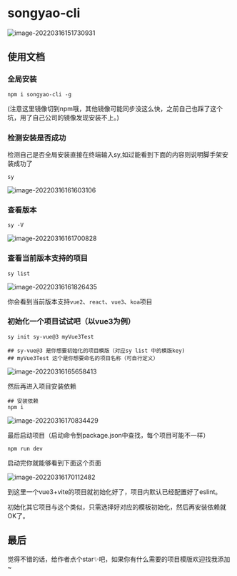 # songyao-cli

![image-20220316151730931](https://mmbiz.qpic.cn/mmbiz_png/aw5KtMic7pia5W36gzhX7wicOUZHa6mXKe2b71L5t7aiaiaoxZxEhzY6EDkRuauc822EyLUUmJKuGxTaYziaianTFvQCQ/640?wx_fmt=png&wxfrom=5&wx_lazy=1&wx_co=1)

## 使用文档

### 全局安装

```shell
npm i songyao-cli -g
```

(注意这里镜像切到npm哦，其他镜像可能同步没这么快，之前自己也踩了这个坑，用了自己公司的镜像发现安装不上。)

### 检测安装是否成功

检测自己是否全局安装直接在终端输入sy,如过能看到下面的内容则说明脚手架安装成功了

```shell
sy
```

![image-20220316161603106](https://mmbiz.qpic.cn/mmbiz_png/aw5KtMic7pia5W36gzhX7wicOUZHa6mXKe27EfFX94YicRr7jJvibT3QlNKHT6WUzWLSSicTwO4lIL79N8FFlxiabDibwQ/640?wx_fmt=png&wxfrom=5&wx_lazy=1&wx_co=1)

### 查看版本

```shell
sy -V
```

![image-20220316161700828](https://mmbiz.qpic.cn/mmbiz_png/aw5KtMic7pia5W36gzhX7wicOUZHa6mXKe2icVOUYMa34NKdiah9yicbNT2GV4EIT2KTXm5WmkfbfOnrQOqoKp2pOUaQ/640?wx_fmt=png&wxfrom=5&wx_lazy=1&wx_co=1)

### 查看当前版本支持的项目

```shell
sy list
```

![image-20220316161826435](https://mmbiz.qpic.cn/mmbiz_png/aw5KtMic7pia5W36gzhX7wicOUZHa6mXKe2UhUiaN6N06CWk1G6JicaJuCbvmMOZd11PCr6dTvYn2L2Ir2oEgeGGwxA/640?wx_fmt=png&wxfrom=5&wx_lazy=1&wx_co=1)

你会看到当前版本支持`vue2`、`react`、`vue3`、`koa`项目

### 初始化一个项目试试吧（以vue3为例）

```shell
sy init sy-vue@3 myVue3Test

## sy-vue@3 是你想要初始化的项目模版（对应sy list 中的模版key)
## myVue3Test 这个是你想要命名的项目名称（可自行定义）
```

![image-20220316165658413](https://mmbiz.qpic.cn/mmbiz_png/aw5KtMic7pia5W36gzhX7wicOUZHa6mXKe2FKpdNwrd4Yibocic8n2XyWVB0lQr2UVNPgN9jykPiaqTdnR3QGhoj2G6Q/640?wx_fmt=png&wxfrom=5&wx_lazy=1&wx_co=1)

然后再进入项目安装依赖

```shell
## 安装依赖
npm i 
```

![image-20220316170834429](https://mmbiz.qpic.cn/mmbiz_png/aw5KtMic7pia5W36gzhX7wicOUZHa6mXKe2BLzpVKGLX4YSd1WpPfuP4aSdiafhqVJHl4xO8V00o0fKIMzIW3sAabw/640?wx_fmt=png&wxfrom=5&wx_lazy=1&wx_co=1)

最后启动项目（启动命令到package.json中查找，每个项目可能不一样）

```shell
npm run dev
```

启动完你就能够看到下面这个页面

![image-20220316170112482](https://mmbiz.qpic.cn/mmbiz_png/aw5KtMic7pia5W36gzhX7wicOUZHa6mXKe2mXl1CbCNdgzsFdicDcibwkDRmv30QlmgPkHWtNsGk0QuicFwJbZvibmjxA/640?wx_fmt=png&wxfrom=5&wx_lazy=1&wx_co=1)

到这里一个vue3+vite的项目就初始化好了，项目内默认已经配置好了eslint。

初始化其它项目与这个类似，只需选择好对应的模板初始化，然后再安装依赖就OK了。

## 最后

觉得不错的话，给作者点个star✨吧，如果你有什么需要的项目模版欢迎找我添加~
